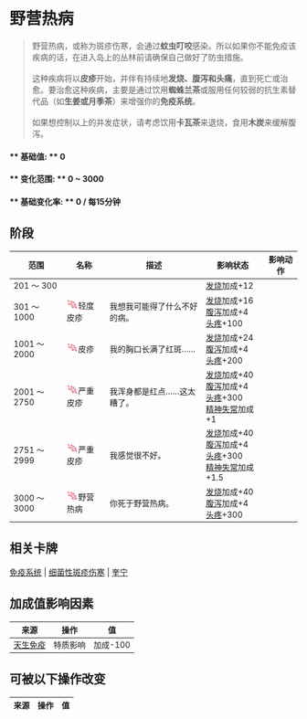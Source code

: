 # 野营热病  
> 野营热病，或称为斑疹伤寒，会通过<b>蚊虫叮咬</b>感染。所以如果你不能免疫该疾病的话，在进入岛上的丛林前请确保自己做好了防虫措施。<br><br>这种疾病将以<b>皮疹</b>开始，并伴有持续地<b>发烧、腹泻和头痛</b>，直到死亡或治愈。要治愈这种疾病，主要是通过饮用<b>蜘蛛兰茶</b>或服用任何较弱的抗生素替代品（如<b>生姜或月季茶</b>）来增强你的<b>免疫系统</b>。<br><br>如果想控制以上的并发症状，请考虑饮用<b>卡瓦茶</b>来退烧，食用<b>木炭</b>来缓解腹泻。  
  
#### ** 基础值: ** 0   
#### ** 变化范围: ** 0 ~ 3000  
#### ** 基础变化率: ** 0 / 每15分钟  
## 阶段  
范围  |  名称  |  描述  |  影响状态  |  影响动作  
----  |  ----  |  ----  |  ----  |  ----  
201 ～ 300  |    |    |  [发烧](Fever.md)加成+12  |    
301 ～ 1000  |  <img decoding="async" src="Sprite/CampFever.png" href="a.md" style="max-width:20px;max-height:20px;">轻度皮疹  |  我想我可能得了什么不好的病。  |  [发烧](Fever.md)加成+16<br>[腹泻](Diarrhoea.md)加成+4<br>[头疼](Headache.md)+100  |    
1001 ～ 2000  |  <img decoding="async" src="Sprite/CampFever.png" href="a.md" style="max-width:20px;max-height:20px;">皮疹  |  我的胸口长满了红斑……  |  [发烧](Fever.md)加成+24<br>[腹泻](Diarrhoea.md)加成+4<br>[头疼](Headache.md)+200  |    
2001 ～ 2750  |  <img decoding="async" src="Sprite/CampFever.png" href="a.md" style="max-width:20px;max-height:20px;">严重皮疹  |  我浑身都是红点……这太糟了。  |  [发烧](Fever.md)加成+40<br>[腹泻](Diarrhoea.md)加成+4<br>[头疼](Headache.md)+300<br>[精神失常](MindState.md)加成+1  |    
2751 ～ 2999  |  <img decoding="async" src="Sprite/CampFever.png" href="a.md" style="max-width:20px;max-height:20px;">严重皮疹  |  我感觉很不好。  |  [发烧](Fever.md)加成+40<br>[腹泻](Diarrhoea.md)加成+4<br>[头疼](Headache.md)+300<br>[精神失常](MindState.md)加成+1.5  |    
3000 ～ 3000  |  <img decoding="async" src="Sprite/CampFever.png" href="a.md" style="max-width:20px;max-height:20px;">野营热病  |  你死于野营热病。  |  [发烧](Fever.md)加成+40<br>[腹泻](Diarrhoea.md)加成+4<br>[头疼](Headache.md)+300  |    
## 相关卡牌  
[免疫系统](ImmuneSystem.md)  |  [细菌性斑疹伤寒](BacteriaTyphusPackage.md)  |  [奎宁](Quinine.md)  
## 加成值影响因素  
来源  |  操作  |  值  
----  |  ----  |  ----  
[天生免疫](Pk_4_Immunized.md)  |  特质影响  |  加成-100  
## 可被以下操作改变  
来源  |  操作  |  值  
----  |  ----  |  ----  


<script>document.title="野营热病 - 卡牌生存百科 Card Survival Wiki";</script>